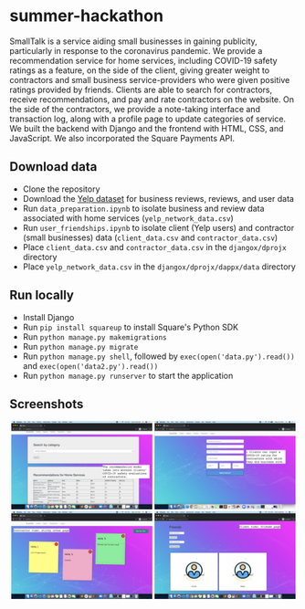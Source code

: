 # summer-hackathon
SmallTalk is a service aiding small businesses in gaining publicity, particularly in response to the coronavirus pandemic. We provide a recommendation service for home services, including COVID-19 safety ratings as a feature, on the side of the client, giving greater weight to contractors and small business service-providers who were given positive ratings provided by friends. Clients are able to search for contractors, receive recommendations, and pay and rate contractors on the website. On the side of the contractors, we provide a note-taking interface and transaction log, along with a profile page to update categories of service. We built the backend with Django and the frontend with HTML, CSS, and JavaScript. We also incorporated the Square Payments API.

## Download data
* Clone the repository
* Download the [Yelp dataset](https://www.yelp.com/dataset) for business reviews, reviews, and user data 
* Run `data_preparation.ipynb` to isolate business and review data associated with home services (`yelp_network_data.csv`)
* Run `user_friendships.ipynb` to isolate client (Yelp users) and contractor (small businesses) data (`client_data.csv` and `contractor_data.csv`)
* Place `client_data.csv` and `contractor_data.csv` in the `djangox/dprojx` directory
* Place `yelp_network_data.csv` in the `djangox/dprojx/dappx/data` directory 

## Run locally
* Install Django
* Run `pip install squareup` to install Square's Python SDK
* Run `python manage.py makemigrations`
* Run `python manage.py migrate`
* Run `python manage.py shell`, followed by `exec(open('data.py').read())` and `exec(open('data2.py').read())`
* Run `python manage.py runserver` to start the application

## Screenshots
<p align="center">
  <img src="screenshots/recommendations_display.png" width="49%">
  <img src="screenshots/payments_ratings_page.png" width="49%">
  <img src="screenshots/notes_page.png" width="49%">
  <img src="screenshots/friends_page.png" width="49%">
</p>

